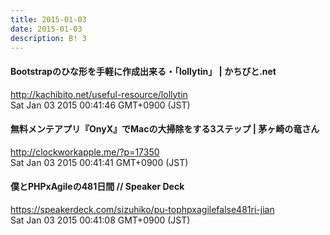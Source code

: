 ```yaml
---
title: 2015-01-03
date: 2015-01-03
description: B! 3
---
```


#### Bootstrapのひな形を手軽に作成出来る・「lollytin」 | かちびと.net
http://kachibito.net/useful-resource/lollytin<br>
Sat Jan 03 2015 00:41:46 GMT+0900 (JST)<br>


#### 無料メンテアプリ『OnyX』でMacの大掃除をする3ステップ | 茅ヶ崎の竜さん
http://clockworkapple.me/?p=17350<br>
Sat Jan 03 2015 00:41:41 GMT+0900 (JST)<br>


#### 僕とPHPxAgileの481日間 // Speaker Deck
https://speakerdeck.com/sizuhiko/pu-tophpxagilefalse481ri-jian<br>
Sat Jan 03 2015 00:41:08 GMT+0900 (JST)<br>



